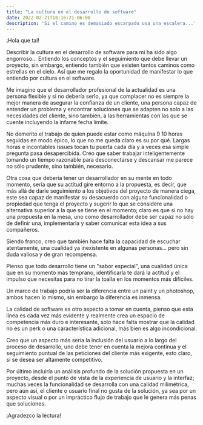 ```yaml
---
title: "La cultura en el desarrollo de software"
date: 2022-02-21T18:16:21-06:00
description: 'Si el camino es demasiado escarpado usa una escalera...'
---
```


¡Hola que tal!

Describir la cultura en el desarrollo de software para mi ha sido algo engorroso... Entiendo los conceptos y el seguimiento que debe llevar un proyecto, sin embargo, entiendo también que existen tantos caminos como estrellas en el cielo. Así que me regalo la oportunidad de manifestar lo que entiendo por cultura en el software.

Me imagino que el desarrollador profesional de la actualidad es una persona flexible y si no debería serlo, ya que complacer no es siempre la mejor manera de asegurar la confianza de un cliente, una persona capaz de entender un problema y encontrar soluciones que se adapten no solo a las necesidades del cliente, sino también, a las herramientas con las que se cuente incluyendo la infame fecha límite.

No demerito el trabajo de quien puede estar como máquina 9 10 horas seguidas en modo épico, lo que no me queda claro es su por qué. Largas horas e incontables issues tocan tu puerta cada día y a veces esa simple pregunta pasa desapercibida. Creo que saber trabajar inteligentemente tomando un tiempo razonable para desconectarse y descansar me parece no sólo prudente, sino también, necesario.

Otra cosa que debería tener un desarrollador en su mente en todo momento, sería que su actitud gire entorno a la propuesta, es decir, que más allá de darle seguimiento a los objetivos del proyecto de manera ciega, este sea capaz de manifestar su desacuerdo con alguna funcionalidad o propiedad que tenga el proyecto y sugerir lo que se considere una alternativa superior a la que se tiene en el momento; claro es que si no hay una propuesta en la mesa, uno como desarrollador debe ser capaz no sólo de definir una, implementarla y saber comunicar esta idea a sus compañeros.

Siendo franco, creo que también hace falta la capacidad de escuchar atentamente, una cualidad ya inexistente en algunas personas... pero sin duda valiosa y de gran recompensa.

Pienso que todo desarrollo tiene un "sabor especial", una cualidad única que en su momento más temprano, identificarla te dará la actitud y el impulso que necesitas para no tirar la toalla en los momentos más difíciles.

Un marco de trabajo podría ser la diferencia entre un paint y un photoshop, ambos hacen lo mismo, sin embargo la diferencia es inmensa.

La calidad de software es otro aspecto a tomar en cuenta, pienso que esta línea es cada vez más evidente y realmente crea un espacio de competencia más duro e interesante, solo hace falta mostrar que la calidad no es un perk o una característica adicional, más bien es algo incondicional.

Creo que un aspecto más sería la inclusión del usuario a lo largo del proceso de desarrollo, uno debe tener en cuenta la mejora continua y el seguimiento puntual de las peticiones del cliente más exigente, esto claro, si se desea ser altamente competitivo.

Por último incluiría un análisis profundo de la solución propuesta en un proyecto, desde el punto de vista de la experiencia de usuario y la interfaz; muchas veces la funcionalidad se desarrolla con una calidad milimétrica, pero aún así, el cliente o usuario final no gusta de la solución, ya sea por un aspecto visual o por un impráctico flujo de trabajo que le genera más penas que soluciones.

¡Agradezco la lectura!

